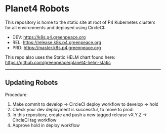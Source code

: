 # Planet4 Robots

This repository is home to the static site at root of P4 Kubernetes clusters for
all environments and deployed using CircleCI:

- DEV:  https://k8s.p4.greenpeace.org
- REL:  https://release.k8s.p4.greenpeace.org
- PRD:  https://master.k8s.p4.greenpeace.org

This repo also uses the Static HELM chart found here:  
https://github.com/greenpeace/planet4-helm-static

---

## Updating Robots
Procedure:
1. Make commit to develop -> CircleCI deploy workflow to develop -> hold
2. Check your dev deployment is successful, to move to prod:
3. In this repository, create and push a new tagged release vX.Y.Z -> CircleCI tag workflow
4. Approve hold in deploy workflow
